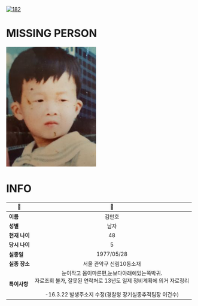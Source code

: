 [![182](https://img.shields.io/badge/%EC%8B%A4%EC%A2%85%EC%8B%A0%EA%B3%A0%EB%8A%94%20%EA%B5%AD%EB%B2%88%EC%97%86%EC%9D%B4-182-blue)](http://safe182.go.kr/index.do)

# MISSING PERSON

<img src="./missing_person.jpg">

# INFO

|🔑|💎|
|--|:--:|
|**이름**|김만호|
|**성별**|남자|
|**현재 나이**|48|
|**당시 나이**|5|
|**실종일**|1977/05/28|
|**실종 장소**|서울 관악구 신림10동소재|
|**특이사항**|눈이작고 몸이마른편,눈보다아래에있는쪽박귀.</br>자료조회 불가, 잘못된 연락처로 13년도 일제 정비계획에 의거 자료정리</br></br>-16.3.22 발생주소지 수정(경찰청 장기실종추적팀장 이건수)|

